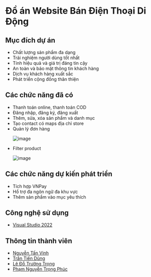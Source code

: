<h1> Đồ án Website Bán Điện Thoại Di Động</h1>

<h2>Mục đích dự án</h2>
<ul>
  <li>Chất lượng sản phẩm đa dạng</li>
  <li>Trải nghiệm người dùng tốt nhất</li>
  <li>Tính hiệu quả và giá trị đáng tin cậy</li>
  <li>An toàn và bảo mật thông tin khách hàng</li>
  <li>Dịch vụ khách hàng xuất sắc</li>
  <li>Phát triển cộng đồng thân thiện</li>
</ul>

<h2>Các chức năng đã có</h2>
<ul>
  <li>Thanh toán online, thanh toán COD</li>
  <li>Đăng nhập, đăng ký, đăng xuất</li>
  <li>Thêm, sửa, xóa sản phẩm và danh mục</li>
  <li>Tạo contact có maps địa chỉ store</li>
  <li>Quản lý đơn hàng</li>
  
![image](https://github.com/TrongVipPro/Nhom9_WebsiteBanDTDD_T5_Ca3/assets/100860676/c76e9d1d-122a-4c3e-8c96-13dd8c5397ad)
  
   <li>Filter product</li>

![image](https://github.com/TrongVipPro/Nhom9_WebsiteBanDTDD_T5_Ca3/assets/100860676/54e498d3-bafa-4952-8384-325518c6a20a)

  
</ul>

<h2>Các chức năng dự kiến phát triển</h2>
<ul>
  <li>Tích hợp VNPay</li>
  <li>Hổ trợ đa ngôn ngữ đa khu vực</li>
  <li>Thêm sản phẩm vào mục yêu thích</li>
</ul>

<h2>Công nghệ sử dụng</h2>
<ul>
  <li><a href="https://visualstudio.microsoft.com/">Visual Studio 2022</a></li>

</ul>

<h2>Thông tin thành viên</h2>
<ul>
  <li><a href="">Nguyễn Tấn Vinh</a></li>
  <li><a href="">Trần Tiến Dũng</a></li>
  <li><a href="">Lê Đỗ Trường Trọng</a></li>
  <li><a href="">Phạm Nguyễn Trọng Phúc</a></li>
</ul>
